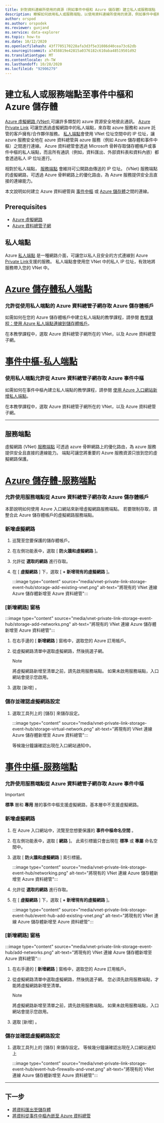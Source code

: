 ```yaml
---
title: 針對資料連線所使用的資源（例如事件中樞和 Azure 儲存體）建立私人或服務端點
description: 瞭解如何啟用私人或服務端點，以使用資料連線所使用的資源，例如事件中樞和儲存體
author: orspod
ms.author: orspodek
ms.reviewer: gunjand
ms.service: data-explorer
ms.topic: how-to
ms.date: 10/12/2020
ms.openlocfilehash: 43f7705170228afa3d3f5e31086d40cea73c62db
ms.sourcegitcommit: a7458819e42815a0376182c610aba48519501d92
ms.translationtype: MT
ms.contentlocale: zh-TW
ms.lasthandoff: 10/28/2020
ms.locfileid: "92906279"
---
```

# <a name="create-a-private-or-service-endpoint-to-event-hub-and-azure-storage"></a>建立私人或服務端點至事件中樞和 Azure 儲存體

[Azure 虛擬網路 (VNet) ](/azure/virtual-network/virtual-networks-overview) 可讓許多類型的 azure 資源安全地彼此通訊。 [Azure Private Link](/azure/private-link/) 可讓您透過虛擬網路中的私人端點，來存取 azure 服務和 azure 託管的客戶擁有/合作夥伴服務。 [私人端點](/azure/private-link/private-endpoint-overview)會使用 VNet 位址空間中的 IP 位址，讓 azure 服務安全地在 azure 資料總管與 azure 服務（例如 Azure 儲存體和事件中樞）之間進行連線。 Azure 資料總管會透過 Microsoft 骨幹存取儲存體帳戶或事件中樞的私人端點，而且所有通訊（例如，資料匯出、外部資料表和資料內嵌）都會透過私人 IP 位址進行。 

相對於私人端點， [服務端點](/azure/virtual-network/virtual-network-service-endpoints-overview) 會維持可公開路由傳送的 IP 位址。  (VNet) 服務端點的虛擬網路，可透過 Azure 骨幹網路上的優化路由，為 Azure 服務提供安全且直接的連線能力。 

本文說明如何建立 Azure 資料總管與 [事件中樞](ingest-data-event-hub-overview.md) 或 [Azure 儲存體](/azure/storage/)之間的連線。

## <a name="prerequisites"></a>Prerequisites

* [Azure 虛擬網路](/azure/virtual-network/virtual-networks-overview)
* [Azure 資料總管子網](vnet-deployment.md)

## <a name="private-endpoint"></a>私人端點

Azure [私人端點](/azure/private-link/private-endpoint-overview) 是一種網路介面，可讓您以私人且安全的方式連線到 Azure [Private Link](/azure/private-link/)支援的服務。 私人端點會使用您 VNet 中的私人 IP 位址，有效地將服務帶入您的 VNet 中。 
 
# <a name="azure-storage---private-endpoint"></a>[Azure 儲存體私人端點](#tab/storage-account)

### <a name="allow-access-to-azure-storage-account-from-azure-data-explorer-subnets-using-a-private-endpoint"></a>允許從使用私人端點的 Azure 資料總管子網存取 Azure 儲存體帳戶

如需如何在您的 Azure 儲存體帳戶中建立私人端點的教學課程，請參閱 [教學課程：使用 Azure 私人端點連線到儲存體帳戶](/azure/private-link/tutorial-private-endpoint-storage-portal)。

在本教學課程中，選取 Azure 資料總管子網所在的 VNet，以及 Azure 資料總管子網。

# <a name="event-hub---private-endpoint"></a>[事件中樞-私人端點](#tab/event-hub)

### <a name="allow-access-to-azure-event-hub-from-azure-data-explorer-subnets-using-a-private-endpoint"></a>使用私人端點允許從 Azure 資料總管子網存取 Azure 事件中樞

如需如何在事件中樞內建立私人端點的教學課程，請參閱 [使用 Azure 入口網站新增私人端點](/azure/event-hubs/private-link-service#add-a-private-endpoint-using-azure-portal)。

在本教學課程中，選取 Azure 資料總管子網所在的 VNet，以及 Azure 資料總管子網。

---

## <a name="service-endpoint"></a>服務端點

虛擬網路 (VNet) [服務端點](/azure/virtual-network/virtual-network-service-endpoints-overview) 可透過 azure 骨幹網路上的優化路由，為 azure 服務提供安全且直接的連線能力。 端點可讓您將重要的 Azure 服務資源只放到您的虛擬網路保護。 

# <a name="azure-storage---service-endpoint"></a>[Azure 儲存體-服務端點](#tab/storage-account)

### <a name="allow-access-to-azure-storage-account-from-azure-data-explorer-subnets-using-a-service-endpoint"></a>允許使用服務端點從 Azure 資料總管子網存取 Azure 儲存體帳戶

本節說明如何使用 Azure 入口網站來新增虛擬網路服務端點。 若要限制存取，請整合此 Azure 儲存體帳戶的虛擬網路服務端點。

### <a name="add-a-virtual-network"></a>新增虛擬網路 

1. 巡覽至您要保護的儲存體帳戶。
1. 在左側功能表中，選取 [ **防火牆和虛擬網路** ]。
1. 允許從 **選取的網路** 進行存取。
1. 在 [ **虛擬網路** ] 下，選取 [ **+ 新增現有的虛擬網路** ]。 

    :::image type="content" source="media/vnet-private-link-storage-event-hub/storage-add-existing-vnet.png" alt-text="將現有的 VNet 連線 Azure 儲存體新增至 Azure 資料總管":::

### <a name="add-networks-pane"></a>[新增網路] 窗格

:::image type="content" source="media/vnet-private-link-storage-event-hub/storage-add-networks.png" alt-text="將現有的 VNet 連線 Azure 儲存體新增至 Azure 資料總管":::

1. 在右手邊的 [ **新增網路** ] 窗格中，選取您的 Azure 訂用帳戶。

1. 從虛擬網路清單中選取虛擬網路，然後挑選子網。 

    > [!NOTE]
    > 將虛擬網路新增至清單之前，請先啟用服務端點。 如果未啟用服務端點，入口網站會提示您啟用。
    
1. 選取 [新增]  。

### <a name="save-and-verify-virtual-network-settings"></a>儲存並確認虛擬網路設定

1. 選取工具列上的 [儲存] 來儲存設定。 

    :::image type="content" source="media/vnet-private-link-storage-event-hub/storage-virtual-network.png" alt-text="將現有的 VNet 連線 Azure 儲存體新增至 Azure 資料總管":::

    等候幾分鐘讓確認出現在入口網站通知中。

# <a name="event-hub---service-endpoint"></a>[事件中樞-服務端點](#tab/event-hub)

### <a name="allow-access-to-azure-event-hub-from-azure-data-explorer-subnets-using-a-service-endpoint"></a>允許使用服務端點從 Azure 資料總管子網存取 Azure 事件中樞

> [!IMPORTANT]
> **標準** 層和 **專用** 層的事件中樞支援虛擬網路，基本層中不支援虛擬網路。 

### <a name="add-a-virtual-network"></a>新增虛擬網路

1. 在 Azure 入口網站中，流覽至您想要保護的 **事件中樞命名空間** 。
1. 在左側功能表中，選取 [ **網路** ]。 此索引標籤只會出現在 **標準** 或 **專屬** 命名空間中。
1. 選取 [ **防火牆和虛擬網路** ] 索引標籤。

    :::image type="content" source="media/vnet-private-link-storage-event-hub/networking.png" alt-text="將現有的 VNet 連線 Azure 儲存體新增至 Azure 資料總管":::

1. 允許從 **選取的網路** 進行存取。
1. 在 [ **虛擬網路** ] 下，選取 [ **+ 新增現有的虛擬網路** ]。 

    :::image type="content" source="media/vnet-private-link-storage-event-hub/event-hub-add-existing-vnet.png" alt-text="將現有的 VNet 連線 Azure 儲存體新增至 Azure 資料總管":::

### <a name="add-networks-pane"></a>[新增網路] 窗格

:::image type="content" source="media/vnet-private-link-storage-event-hub/add-networks.png" alt-text="將現有的 VNet 連線 Azure 儲存體新增至 Azure 資料總管":::  

1. 在右手邊的 [ **新增網路** ] 窗格中，選取您的 Azure 訂用帳戶。

1. 從虛擬網路清單中選取虛擬網路，然後挑選子網。 您必須先啟用服務端點，才能將虛擬網路新增至清單。 
    > [!NOTE]
    > 將虛擬網路新增至清單之前，請先啟用服務端點。 如果未啟用服務端點，入口網站會提示您啟用。
1. 選取 [新增]  。

### <a name="save-and-verify-virtual-network-settings"></a>儲存並確認虛擬網路設定

1. 選取工具列上的 [儲存] 來儲存設定。 等候幾分鐘讓確認出現在入口網站通知上
    
    :::image type="content" source="media/vnet-private-link-storage-event-hub/event-hub-firewalls-and-vnet.png" alt-text="將現有的 VNet 連線 Azure 儲存體新增至 Azure 資料總管"::: 

---

## <a name="next-steps"></a>下一步

* [將資料匯出至儲存體](kusto/management/data-export/export-data-to-storage.md)
* [將資料從事件中樞內嵌至 Azure 資料總管](ingest-data-event-hub.md)
